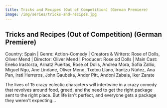 ```yaml
---
title: Tricks and Recipes (Out of Competition) (German Premiere) 
image: /img/series/tricks-and-recipes.jpg
---
```


## Tricks and Recipes (Out of Competition) (German Premiere)
Country: Spain | Genre: Action-Comedy | Creators & Writers: Rose of Dolls, Oliver Mend | Director: Oliver Mend | Producer: Rose od Dolls | Main Cast: Eneko Irastorza, Arnatz Puertas, Rose of Dolls, Andrea Mora, Sofia Zallio, Miguel Ngu, Ane Lindane, Oliver Mend, Txetxu Llano, Irantzu Núñez, Ana Pan, Irati Herreros, John Gaubeka, Ander Pitt, Andoni Zabala, Iker Zarate

The lives of 15 crazy eclectic characters will intertwine in a crazy comedy that revolves around food, greed, and the need to get the right package sent to the right place. But life isn't perfect, and everyone gets a package they weren't expecting…

